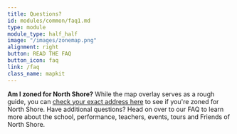 ```yaml
---
title: Questions?
id: modules/common/faq1.md
type: module
module_type: half_half
image: "/images/zonemap.png"
alignment: right
button: READ THE FAQ
button_icon: faq
link: /faq
class_name: mapkit
---
```

<p><strong>Am I zoned for North Shore?</strong> While the map overlay serves as a rough guide, you can <a href="https://sap.pinellas.k12.fl.us/PubInfo/">check your exact address here</a> to see if you're zoned for North Shore. Have additional questions? Head on over to our FAQ to learn more about the school, performance, teachers, events, tours and Friends of North Shore.</p>